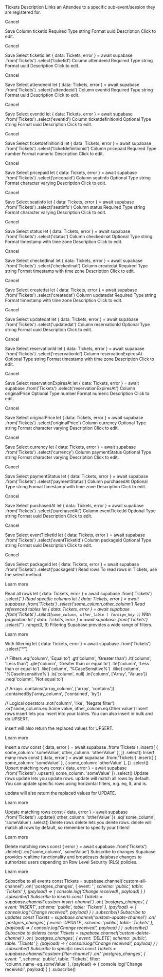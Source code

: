 Tickets
Description
Links an Attendee to a specific sub-event/session they are registered for.

Cancel

Save
Column
ticketid
Required
Type
string
Format
uuid
Description
Click to edit.

Cancel

Save
Select ticketid
let { data: Tickets, error } = await supabase
  .from('Tickets')
  .select('ticketid')
Column
attendeeid
Required
Type
string
Format
uuid
Description
Click to edit.

Cancel

Save
Select attendeeid
let { data: Tickets, error } = await supabase
  .from('Tickets')
  .select('attendeeid')
Column
eventid
Required
Type
string
Format
uuid
Description
Click to edit.

Cancel

Save
Select eventid
let { data: Tickets, error } = await supabase
  .from('Tickets')
  .select('eventid')
Column
ticketdefinitionid
Optional
Type
string
Format
uuid
Description
Click to edit.

Cancel

Save
Select ticketdefinitionid
let { data: Tickets, error } = await supabase
  .from('Tickets')
  .select('ticketdefinitionid')
Column
pricepaid
Required
Type
number
Format
numeric
Description
Click to edit.

Cancel

Save
Select pricepaid
let { data: Tickets, error } = await supabase
  .from('Tickets')
  .select('pricepaid')
Column
seatinfo
Optional
Type
string
Format
character varying
Description
Click to edit.

Cancel

Save
Select seatinfo
let { data: Tickets, error } = await supabase
  .from('Tickets')
  .select('seatinfo')
Column
status
Required
Type
string
Format
character varying
Description
Click to edit.

Cancel

Save
Select status
let { data: Tickets, error } = await supabase
  .from('Tickets')
  .select('status')
Column
checkedinat
Optional
Type
string
Format
timestamp with time zone
Description
Click to edit.

Cancel

Save
Select checkedinat
let { data: Tickets, error } = await supabase
  .from('Tickets')
  .select('checkedinat')
Column
createdat
Required
Type
string
Format
timestamp with time zone
Description
Click to edit.

Cancel

Save
Select createdat
let { data: Tickets, error } = await supabase
  .from('Tickets')
  .select('createdat')
Column
updatedat
Required
Type
string
Format
timestamp with time zone
Description
Click to edit.

Cancel

Save
Select updatedat
let { data: Tickets, error } = await supabase
  .from('Tickets')
  .select('updatedat')
Column
reservationId
Optional
Type
string
Format
uuid
Description
Click to edit.

Cancel

Save
Select reservationId
let { data: Tickets, error } = await supabase
  .from('Tickets')
  .select('reservationId')
Column
reservationExpiresAt
Optional
Type
string
Format
timestamp with time zone
Description
Click to edit.

Cancel

Save
Select reservationExpiresAt
let { data: Tickets, error } = await supabase
  .from('Tickets')
  .select('reservationExpiresAt')
Column
originalPrice
Optional
Type
number
Format
numeric
Description
Click to edit.

Cancel

Save
Select originalPrice
let { data: Tickets, error } = await supabase
  .from('Tickets')
  .select('originalPrice')
Column
currency
Optional
Type
string
Format
character varying
Description
Click to edit.

Cancel

Save
Select currency
let { data: Tickets, error } = await supabase
  .from('Tickets')
  .select('currency')
Column
paymentStatus
Optional
Type
string
Format
character varying
Description
Click to edit.

Cancel

Save
Select paymentStatus
let { data: Tickets, error } = await supabase
  .from('Tickets')
  .select('paymentStatus')
Column
purchasedAt
Optional
Type
string
Format
timestamp with time zone
Description
Click to edit.

Cancel

Save
Select purchasedAt
let { data: Tickets, error } = await supabase
  .from('Tickets')
  .select('purchasedAt')
Column
eventTicketId
Optional
Type
string
Format
uuid
Description
Click to edit.

Cancel

Save
Select eventTicketId
let { data: Tickets, error } = await supabase
  .from('Tickets')
  .select('eventTicketId')
Column
packageId
Optional
Type
string
Format
uuid
Description
Click to edit.

Cancel

Save
Select packageId
let { data: Tickets, error } = await supabase
  .from('Tickets')
  .select('packageId')
Read rows
To read rows in Tickets, use the select method.

Learn more

Read all rows
let { data: Tickets, error } = await supabase
  .from('Tickets')
  .select('*')
Read specific columns
let { data: Tickets, error } = await supabase
  .from('Tickets')
  .select('some_column,other_column')
Read referenced tables
let { data: Tickets, error } = await supabase
  .from('Tickets')
  .select(`
    some_column,
    other_table (
      foreign_key
    )
  `)
With pagination
let { data: Tickets, error } = await supabase
  .from('Tickets')
  .select('*')
  .range(0, 9)
Filtering
Supabase provides a wide range of filters.

Learn more

With filtering
let { data: Tickets, error } = await supabase
  .from('Tickets')
  .select("*")

  // Filters
  .eq('column', 'Equal to')
  .gt('column', 'Greater than')
  .lt('column', 'Less than')
  .gte('column', 'Greater than or equal to')
  .lte('column', 'Less than or equal to')
  .like('column', '%CaseSensitive%')
  .ilike('column', '%CaseInsensitive%')
  .is('column', null)
  .in('column', ['Array', 'Values'])
  .neq('column', 'Not equal to')

  // Arrays
  .contains('array_column', ['array', 'contains'])
  .containedBy('array_column', ['contained', 'by'])

  // Logical operators
  .not('column', 'like', 'Negate filter')
  .or('some_column.eq.Some value, other_column.eq.Other value')
Insert rows
insert lets you insert into your tables. You can also insert in bulk and do UPSERT.

insert will also return the replaced values for UPSERT.

Learn more

Insert a row
const { data, error } = await supabase
  .from('Tickets')
  .insert([
    { some_column: 'someValue', other_column: 'otherValue' },
  ])
  .select()
Insert many rows
const { data, error } = await supabase
  .from('Tickets')
  .insert([
    { some_column: 'someValue' },
    { some_column: 'otherValue' },
  ])
  .select()
Upsert matching rows
const { data, error } = await supabase
  .from('Tickets')
  .upsert({ some_column: 'someValue' })
  .select()
Update rows
update lets you update rows. update will match all rows by default. You can update specific rows using horizontal filters, e.g. eq, lt, and is.

update will also return the replaced values for UPDATE.

Learn more

Update matching rows
const { data, error } = await supabase
  .from('Tickets')
  .update({ other_column: 'otherValue' })
  .eq('some_column', 'someValue')
  .select()
Delete rows
delete lets you delete rows. delete will match all rows by default, so remember to specify your filters!

Learn more

Delete matching rows
const { error } = await supabase
  .from('Tickets')
  .delete()
  .eq('some_column', 'someValue')
Subscribe to changes
Supabase provides realtime functionality and broadcasts database changes to authorized users depending on Row Level Security (RLS) policies.

Learn more

Subscribe to all events
const Tickets = supabase.channel('custom-all-channel')
  .on(
    'postgres_changes',
    { event: '*', schema: 'public', table: 'Tickets' },
    (payload) => {
      console.log('Change received!', payload)
    }
  )
  .subscribe()
Subscribe to inserts
const Tickets = supabase.channel('custom-insert-channel')
  .on(
    'postgres_changes',
    { event: 'INSERT', schema: 'public', table: 'Tickets' },
    (payload) => {
      console.log('Change received!', payload)
    }
  )
  .subscribe()
Subscribe to updates
const Tickets = supabase.channel('custom-update-channel')
  .on(
    'postgres_changes',
    { event: 'UPDATE', schema: 'public', table: 'Tickets' },
    (payload) => {
      console.log('Change received!', payload)
    }
  )
  .subscribe()
Subscribe to deletes
const Tickets = supabase.channel('custom-delete-channel')
  .on(
    'postgres_changes',
    { event: 'DELETE', schema: 'public', table: 'Tickets' },
    (payload) => {
      console.log('Change received!', payload)
    }
  )
  .subscribe()
Subscribe to specific rows
const Tickets = supabase.channel('custom-filter-channel')
  .on(
    'postgres_changes',
    { event: '*', schema: 'public', table: 'Tickets', filter: 'column_name=eq.someValue' },
    (payload) => {
      console.log('Change received!', payload)
    }
  )
  .subscribe()